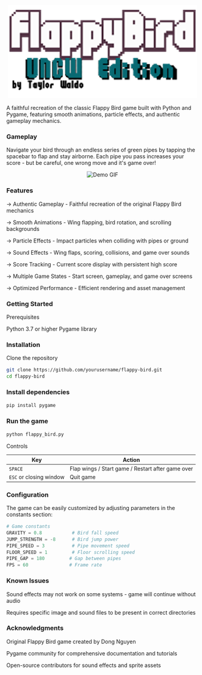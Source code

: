 <p align="center">
  <img src="https://github.com/Taylorwaldo/UNCWflappybird-custom/blob/main/readme_media/title_readme.v1.cropped.png?raw=true" alt="Image Alt" />
</p>

A faithful recreation of the classic Flappy Bird game built with Python and Pygame, featuring smooth animations, particle effects, and authentic gameplay mechanics.


### Gameplay
Navigate your bird through an endless series of green pipes by tapping the spacebar to flap and stay airborne. Each pipe you pass increases your score - but be careful, one wrong move and it's game over!

<p align="center">
  <img src="https://github.com/Taylorwaldo/UNCWflappybird-custom/blob/main/readme_media/Screen%20Recording%202025-09-01%20at%203.50.58%20PM.gif?raw=true" alt="Demo GIF" width="400"/>
</p>


### Features

-> Authentic Gameplay - Faithful recreation of the original Flappy Bird mechanics

-> Smooth Animations - Wing flapping, bird rotation, and scrolling backgrounds

-> Particle Effects - Impact particles when colliding with pipes or ground

-> Sound Effects - Wing flaps, scoring, collisions, and game over sounds

-> Score Tracking - Current score display with persistent high score

-> Multiple Game States - Start screen, gameplay, and game over screens

-> Optimized Performance - Efficient rendering and asset management


### Getting Started
Prerequisites

Python 3.7 or higher
Pygame library


### Installation
Clone the repository


```bash
git clone https://github.com/yourusername/flappy-bird.git
cd flappy-bird
```

### Install dependencies

```bash
pip install pygame
```

### Run the game

```bash
python flappy_bird.py
```

Controls

| Key | Action |
|-----|--------|
| `SPACE` | Flap wings / Start game / Restart after game over |
| `ESC` or closing window | Quit game |

### Configuration

The game can be easily customized by adjusting parameters in the constants section:

```python
# Game constants
GRAVITY = 0.8           # Bird fall speed
JUMP_STRENGTH = -8      # Bird jump power
PIPE_SPEED = 3          # Pipe movement speed
FLOOR_SPEED = 1         # Floor scrolling speed
PIPE_GAP = 180         # Gap between pipes
FPS = 60               # Frame rate
```

### Known Issues

Sound effects may not work on some systems - game will continue without audio

Requires specific image and sound files to be present in correct directories



### Acknowledgments

Original Flappy Bird game created by Dong Nguyen

Pygame community for comprehensive documentation and tutorials

Open-source contributors for sound effects and sprite assets
